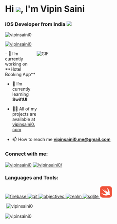 <h1 align="left">Hi <img src="https://media.giphy.com/media/hvRJCLFzcasrR4ia7z/giphy.gif" width="35px">, I'm Vipin Saini</h1>
<h3 align="left">iOS Developer from India <img src="https://gifscenter.com/wp-content/uploads/2017/05/animated%20Indian%20Flag%20free%20download%20for%20PC%20and%20Mobile%20Phones.gif" width="35px"></h3>

<p align="left"> <img src="https://komarev.com/ghpvc/?username=vipinsaini0&label=Profile%20views&color=0e75b6&style=flat" alt="vipinsaini0" /> </p>
 
<p align="left"> <a href="https://twitter.com/vipinsaini0" target="blank"><img src="https://img.shields.io/twitter/follow/vipinsaini0?logo=twitter&style=for-the-badge" alt="vipinsaini0" /></a> </p>
 <img align="right" alt="GIF" src="https://c.tenor.com/2uyENRmiUt0AAAAC/coding.gif?raw=true" width="400" height="256" />
- 🔭 I’m currently working on **Hotel Booking App**

- 🌱 I’m currently learning **SwiftUI**

- 👨‍💻 All of my projects are available at [vipinsaini0.com](https://www.vipinsaini0.com)

- 📫 How to reach me **vipinsaini0.me@gmail.com**
 
 
<h3 align="left">Connect with me:</h3>
<p align="left">
<a href="https://twitter.com/vipinsaini0" target="blank"><img align="center" src="https://raw.githubusercontent.com/rahuldkjain/github-profile-readme-generator/master/src/images/icons/Social/twitter.svg" alt="vipinsaini0" height="30" width="40" /></a>
<a href="https://linkedin.com/in//vipinsaini0/" target="blank"><img align="center" src="https://raw.githubusercontent.com/rahuldkjain/github-profile-readme-generator/master/src/images/icons/Social/linked-in-alt.svg" alt="/vipinsaini0/" height="30" width="40" /></a> 
</p>

<h3 align="left">Languages and Tools:</h3>
<p align="left"> <a href="https://firebase.google.com/" target="_blank" rel="noreferrer"> <img src="https://www.vectorlogo.zone/logos/firebase/firebase-icon.svg" alt="firebase" width="40" height="40"/> </a> <a href="https://git-scm.com/" target="_blank" rel="noreferrer"> <img src="https://www.vectorlogo.zone/logos/git-scm/git-scm-icon.svg" alt="git" width="40" height="40"/> </a> <a href="https://developer.apple.com/library/archive/documentation/Cocoa/Conceptual/ProgrammingWithObjectiveC/Introduction/Introduction.html" target="_blank" rel="noreferrer"> <img src="https://www.vectorlogo.zone/logos/apple_objectivec/apple_objectivec-icon.svg" alt="objectivec" width="40" height="40"/> </a> <a href="https://realm.io/" target="_blank" rel="noreferrer"> <img src="https://raw.githubusercontent.com/bestofjs/bestofjs-webui/8665e8c267a0215f3159df28b33c365198101df5/public/logos/realm.svg" alt="realm" width="40" height="40"/> </a> <a href="https://www.sqlite.org/" target="_blank" rel="noreferrer"> <img src="https://www.vectorlogo.zone/logos/sqlite/sqlite-icon.svg" alt="sqlite" width="40" height="40"/> </a> <a href="https://developer.apple.com/swift/" target="_blank" rel="noreferrer"> <img src="https://raw.githubusercontent.com/devicons/devicon/master/icons/swift/swift-original.svg" alt="swift" width="40" height="40"/> </a> </p>

<!-- <p><img align="left" src="https://github-readme-stats.vercel.app/api/top-langs?username=vipinsaini0&show_icons=true&locale=en&layout=compact" alt="vipinsaini0" /></p> -->

<p>&nbsp;<img align="center" src="https://github-readme-stats.vercel.app/api?username=vipinsaini0&show_icons=true&locale=en" alt="vipinsaini0" /></p>

<p><img align="center" src="https://github-readme-streak-stats.herokuapp.com/?user=vipinsaini0&" alt="vipinsaini0" /></p>
